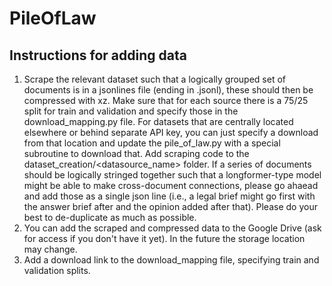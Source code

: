 # PileOfLaw

## Instructions for adding data

1. Scrape the relevant dataset such that a logically grouped set of documents is in a jsonlines file (ending in .jsonl), these should then be compressed with xz. Make sure that for each source there is a 75/25 split for train and validation and specify those in the download_mapping.py file. For datasets that are centrally located elsewhere or behind separate API key, you can just specify a download from that location and update the pile_of_law.py with a special subroutine to download that. Add scraping code to the dataset_creation/<datasource_name> folder. If a series of documents should be logically stringed together such that a longformer-type model might be able to make cross-document connections, please go ahaead and add those as a single json line (i.e., a legal brief might go first with the answer brief after and the opinion added after that). Please do your best to de-duplicate as much as possible. 
2. You can add the scraped and compressed data to the Google Drive (ask for access if you don't have it yet). In the future the storage location may change.
3. Add a download link to the download_mapping file, specifying train and validation splits.


